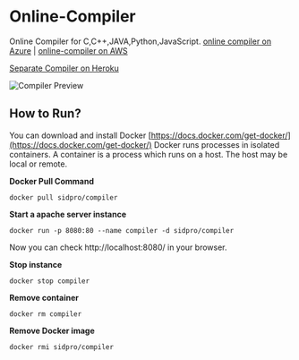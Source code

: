 # Online-Compiler
Online Compiler for C,C++,JAVA,Python,JavaScript. 
[online compiler on Azure](http://collegeek-online-compiler.eastus.azurecontainer.io/) |
[online-compiler on AWS](http://ec2-54-82-89-25.compute-1.amazonaws.com/)


[Separate Compiler on Heroku](https://cpp-collegeek.herokuapp.com/)

![Compiler Preview](compiler.gif)

## How to Run?
You can download and install Docker [https://docs.docker.com/get-docker/](https://docs.docker.com/get-docker/)
Docker runs processes in isolated containers. A container is a process which runs on a host. The host may be local or remote.

**Docker Pull Command**

```
docker pull sidpro/compiler
```
**Start a apache server instance**

```
docker run -p 8080:80 --name compiler -d sidpro/compiler
```
Now you can check http://localhost:8080/ in your browser.


**Stop instance**
```
docker stop compiler
```
**Remove container**
```
docker rm compiler
```
**Remove Docker image**
```
docker rmi sidpro/compiler
```




